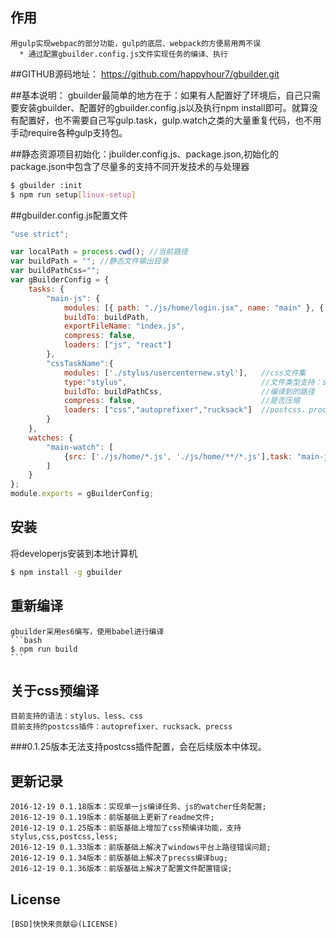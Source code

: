 ## 作用

    用gulp实现webpac的部分功能，gulp的底层、webpack的方便易用两不误
      * 通过配置gbuilder.config.js文件实现任务的编译、执行

##GITHUB源码地址：
    https://github.com/happyhour7/gbuilder.git

##基本说明：
    gbuilder最简单的地方在于：如果有人配置好了环境后，自己只需要安装gbuilder、配置好的gbuilder.config.js以及执行npm install即可。就算没有配置好，也不需要自己写gulp.task，gulp.watch之类的大量重复代码，也不用手动require各种gulp支持包。

##静态资源项目初始化：jbuilder.config.js、package.json,初始化的package.json中包含了尽量多的支持不同开发技术的与处理器
```bash
$ gbuilder :init
$ npm run setup[linux-setup]
```
##gbuilder.config.js配置文件
```js
"use strict";

var localPath = process.cwd(); //当前路径
var buildPath = ""; //静态文件输出目录
var buildPathCss="";
var gBuilderConfig = {
    tasks: {
        "main-js": {
            modules: [{ path: "./js/home/login.jsx", name: "main" }, { path: "./js/home/login.jsx", name: "findPwd" }],
            buildTo: buildPath,
            exportFileName: "index.js",
            compress: false,
            loaders: ["js", "react"]
        },
        "cssTaskName":{
            modules: ['./stylus/usercenternew.styl'],   //css文件集
            type:"stylus",                              //文件类型支持：stylus,css,postcss,less
            buildTo: buildPathCss,                      //编译到的路径
            compress: false,                            //是否压缩
            loaders: ["css","autoprefixer","rucksack"]  //postcss，processers
        }
    },
    watches: {
        "main-watch": [
            {src: ['./js/home/*.js', './js/home/**/*.js'],task: "main-js"}
        ]
    }
};
module.exports = gBuilderConfig;
```



## 安装

  将developerjs安装到本地计算机

```bash
$ npm install -g gbuilder
```


## 重新编译
    gbuilder采用es6编写，使用babel进行编译
    ```bash
    $ npm run build
    ```


## 关于css预编译
    目前支持的语法：stylus、less、css
    目前支持的postcss插件：autoprefixer、rucksack、precss

###0.1.25版本无法支持postcss插件配置，会在后续版本中体现。


## 更新记录
    2016-12-19 0.1.18版本：实现单一js编译任务、js的watcher任务配置;
    2016-12-19 0.1.19版本：前版基础上更新了readme文件;
    2016-12-19 0.1.25版本：前版基础上增加了css预编译功能，支持stylus,css,postcss,less;
    2016-12-19 0.1.33版本：前版基础上解决了windows平台上路径错误问题;
    2016-12-19 0.1.34版本：前版基础上解决了precss编译bug;
    2016-12-19 0.1.36版本：前版基础上解决了配置文件配置错误;

## License
    [BSD]快快来贡献😄(LICENSE)
